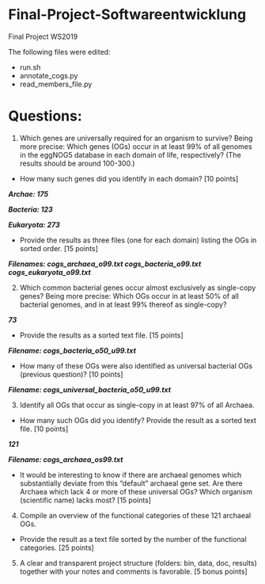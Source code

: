 # Final-Project-Softwareentwicklung
Final Project WS2019

The following files were edited:

* run.sh
* annotate_cogs.py
* read_members_file.py


# Questions:

1. Which genes are universally required for an organism to survive? Being
more precise: Which genes (OGs) occur in at least 99% of all genomes in
the eggNOG5 database in each domain of life, respectively? (The results
should be around 100-300.)
* How many such genes did you identify in each domain? [10 points]

***Archae: 175***

***Bacteria: 123***

***Eukaryota: 273***

* Provide the results as three files (one for each domain) listing the
OGs in sorted order. [15 points]

***Filenames: cogs_archaea_o99.txt cogs_bacteria_o99.txt cogs_eukaryota_o99.txt***

2. Which common bacterial genes occur almost exclusively as single-copy
genes? Being more precise: Which OGs occur in at least 50% of all bacterial
genomes, and in at least 99% thereof as single-copy?

***73***

* Provide the results as a sorted text file. [15 points]

***Filename: cogs_bacteria_o50_u99.txt***

* How many of these OGs were also identified as universal bacterial OGs
(previous question)? [10 points]

***Filename: cogs_universal_bacteria_o50_u99.txt***

3. Identify all OGs that occur as single-copy in at least 97% of all Archaea.
* How many such OGs did you identify? Provide the result as a sorted
text file. [10 points]

***121***

***Filename: cogs_archaea_os99.txt***

* It would be interesting to know if there are archaeal genomes which
substantially deviate from this “default” archaeal gene set. Are
there Archaea which lack 4 or more of these universal OGs? Which
organism (scientific name) lacks most? [15 points]

4. Compile an overview of the functional categories of these 121 archaeal
OGs.
* Provide the result as a text file sorted by the number of the functional
categories. [25 points]

5. A clear and transparent project structure (folders: bin, data, doc, results) together with your notes and comments is favorable. [5 bonus points]
